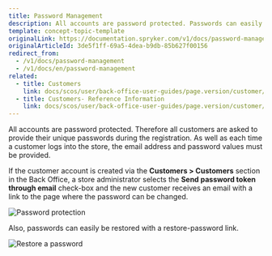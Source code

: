 ```yaml
---
title: Password Management
description: All accounts are password protected. Passwords can easily be restored with a restore-password link.
template: concept-topic-template
originalLink: https://documentation.spryker.com/v1/docs/password-management
originalArticleId: 3de5f1ff-69a5-4dea-b9db-85b627f00156
redirect_from:
  - /v1/docs/password-management
  - /v1/docs/en/password-management
related:
  - title: Customers
    link: docs/scos/user/back-office-user-guides/page.version/customer/customers.html
  - title: Customers- Reference Information
    link: docs/scos/user/back-office-user-guides/page.version/customer/references/customers-reference-information.html
---
```


All accounts are password protected. Therefore all customers are asked to provide their unique passwords during the registration. As well as each time a customer logs into the store, the email address and password values must be provided.

If the customer account is created via the **Customers > Customers** section in the Back Office, a store administrator selects the **Send password token through email** check-box and the new customer receives an email with a link to the page where the password can be changed.

![Password protection](https://spryker.s3.eu-central-1.amazonaws.com/docs/Features/Customer+Relationship+Management/Password+Management/password_protection.gif)

Also, passwords can easily be restored with a restore-password link.

![Restore a password](https://spryker.s3.eu-central-1.amazonaws.com/docs/Features/Customer+Relationship+Management/Password+Management/password_restore.gif)

